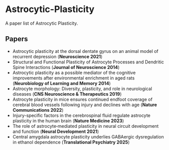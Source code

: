 # Astrocytic-Plasticity
A paper list of Astrocytic Plasticity.

## Papers
* Astrocytic plasticity at the dorsal dentate gyrus on an animal model of recurrent depression (**Neuroscience 2021**)
* Structural and Functional Plasticity of Astrocyte Processes and Dendritic Spine Interactions (**Journal of Neuroscience 2014**)
* Astrocytic plasticity as a possible mediator of the cognitive improvements after environmental enrichment in aged rats (**Neurobiology of Learning and Memory 2014**)
* Astrocyte morphology: Diversity, plasticity, and role in  neurological diseases (**CNS Neuroscience & Therapeutics 2019**)
* Astrocyte plasticity in mice ensures continued endfoot coverage of cerebral blood vessels following injury and declines with age (**Nature Communications 2022**)
* Injury-specific factors in the cerebrospinal fluid regulate astrocyte plasticity in the human brain (**Nature Medicine 2023**)
* The role of astrocyte‐mediated plasticity in neural circuit development and function (**Neural Development 2021**)
* Central amygdala astrocyte plasticity underlies GABAergic dysregulation in ethanol dependence (**Translational Psychiatry 2025**)
